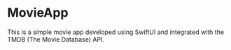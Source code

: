 # MovieApp

This is a simple movie app developed using SwiftUI and integrated with the TMDB (The Movie Database) API.